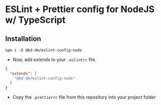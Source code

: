 # ESLint + Prettier config for NodeJS w/ TypeScript

## Installation
```
npm i -D @bd-dm/eslint-config-node
```

- Now, add extends to your `.eslintrc` file.

```json
{
  "extends": [
    "@bd-dm/eslint-config-node"
  ]
}
```

- Copy the `.prettierrc` file from this repository into your project folder
